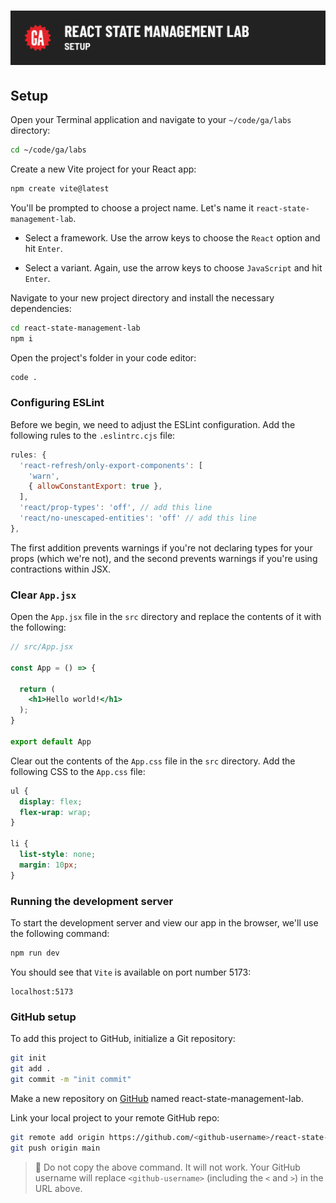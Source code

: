 # ![React State Management Lab - Setup](./assets/hero.png)

## Setup

Open your Terminal application and navigate to your `~/code/ga/labs` directory:

```bash
cd ~/code/ga/labs
```

Create a new Vite project for your React app:

```bash
npm create vite@latest
```

You'll be prompted to choose a project name. Let's name it `react-state-management-lab`. 

- Select a framework. Use the arrow keys to choose the `React` option and hit `Enter`.

- Select a variant. Again, use the arrow keys to choose `JavaScript` and hit `Enter`.

Navigate to your new project directory and install the necessary dependencies:

```bash
cd react-state-management-lab
npm i
```

Open the project's folder in your code editor:

```bash
code .
```

### Configuring ESLint

Before we begin, we need to adjust the ESLint configuration. Add the following rules to the `.eslintrc.cjs` file:

```js
rules: {
  'react-refresh/only-export-components': [
    'warn',
    { allowConstantExport: true },
  ],
  'react/prop-types': 'off', // add this line
  'react/no-unescaped-entities': 'off' // add this line
},
```

The first addition prevents warnings if you're not declaring types for your props (which we're not), and the second prevents warnings if you're using contractions within JSX.

### Clear `App.jsx`

Open the `App.jsx` file in the `src` directory and replace the contents of it with the following:

```jsx
// src/App.jsx

const App = () => {

  return (
    <h1>Hello world!</h1>
  );
}

export default App
```

Clear out the contents of the `App.css` file in the `src` directory. Add the following CSS to the `App.css` file:

```css
ul {
  display: flex;
  flex-wrap: wrap;
}

li {
  list-style: none;
  margin: 10px;
}
```

### Running the development server

To start the development server and view our app in the browser, we'll use the following command: 

```bash
npm run dev
```

You should see that `Vite` is available on port number 5173: 

```plaintext
localhost:5173
```

### GitHub setup

To add this project to GitHub, initialize a Git repository:

```bash
git init
git add .
git commit -m "init commit"
```

Make a new repository on [GitHub](https://github.com/) named react-state-management-lab. 

Link your local project to your remote GitHub repo:

```bash
git remote add origin https://github.com/<github-username>/react-state-management-lab.git
git push origin main
```

> 🚨 Do not copy the above command. It will not work. Your GitHub username will replace `<github-username>` (including the `<` and `>`) in the URL above.

